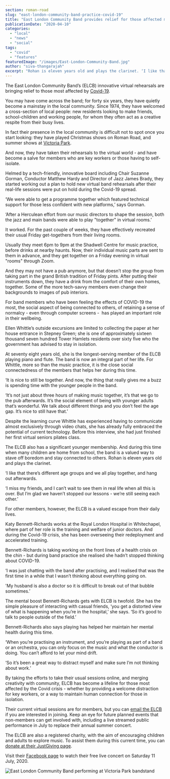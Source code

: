 ```yaml
---
section: roman-road
slug: "east-london-community-band-practice-covid-19"
title: "East London Community Band provides relief for those affected most by Covid-19"
publicationDate: "2020-04-10"
categories: 
  - "local"
  - "news"
  - "social"
tags: 
  - "covid"
  - "features"
featuredImage: "/images/East-London-Community-Band.jpg"
author: "siva-thangarajah"
excerpt: "Rohan is eleven years old and plays the clarinet. ‘I like that there’s different age groups, and we all play together, and hang out afterwards. I miss my friends, and I can’t wait to see them in real life when all this is over. But I’m glad we haven’t stopped our lessons, and we’re still seeing each other.’"
---
```


The East London Community Band’s (ELCB) innovative virtual rehearsals are bringing relief to those most affected by [Covid-19](https://romanroadlondon.com/covid-19-help-page/). 

You may have come across the band; for forty six years, they have quietly become a mainstay in the local community. Since 1974, they have welcomed a cross-section of local people: new residents looking to make friends, school-children and working people, for whom they often act as a creative respite from their busy lives. 

In fact their presence in the local community is difficult not to spot once you start looking: they have played Christmas shows on Roman Road, and summer shows at [Victoria Park](https://romanroadlondon.com/victoria-park-east-london-bow/). 

And now, they have taken their rehearsals to the virtual world - and have become a salve for members who are key workers or those having to self-isolate. 

Helmed by a tech-friendly, innovative board including Chair Suzanne Gorman, Conductor Matthew Hardy and Director of Jazz James Brady, they started working out a plan to hold new virtual band rehearsals after their real-life sessions were put on hold during the Covid-19 spread.

‘We were able to get a programme together which featured technical support for those less confident with new platforms,’ says Gorman.

‘After a Herculean effort from our music directors to shape the session, both the jazz and main bands were able to play "together" in virtual rooms.’

It worked. For the past couple of weeks, they have effectively recreated their usual Friday get-togethers from their living rooms. 

Usually they meet 6pm to 9pm at the Shadwell Centre for music practice, before drinks at nearby haunts. Now, their individual music parts are sent to them in advance, and they get together on a Friday evening in virtual "rooms" through Zoom. 

And they may not have a pub anymore, but that doesn’t stop the group from taking part in the grand British tradition of Friday pints. After putting their instruments down, they have a drink from the comfort of their own homes, together. Some of the more tech-savvy members even change their backgrounds to images of pub interiors. 

For band members who have been feeling the effects of COVID-19 the most, the social aspect of being connected to others, of retaining a sense of normalcy - even through computer screens -  has played an important role in their wellbeing. 

Ellen Whittle’s outside excursions are limited to collecting the paper at her house entrance in Stepney Green; she is one of approximately sixteen thousand seven hundred Tower Hamlets residents over sixty five who the government has advised to stay in isolation.

At seventy eight years old, she is the longest-serving member of the ELCB playing piano and flute. The band is now an integral part of her life. For Whittle, more so than the music practice, it is the close social connectedness of the members that helps her during this time. 

‘It is nice to still be together. And now, the thing that really gives me a buzz is spending time with the younger people in the band. 

‘It’s not just about three hours of making music together, it’s that we go to the pub afterwards. It’s the social element of being with younger adults that’s wonderful. We talk about different things and you don’t feel the age gap. It’s nice to still have that.’

Despite the learning curve Whittle has experienced having to communicate almost exclusively through video chats, she has already fully embraced the potential of current technology. Before this interview, she had just finished her first virtual seniors pilates class. 

The ELCB also has a significant younger membership. And during this time when many children are home from school, the band is a valued way to stave off boredom and stay connected to others. Rohan is eleven years old and plays the clarinet. 

‘I like that there’s different age groups and we all play together, and hang out afterwards. 

‘I miss my friends, and I can’t wait to see them in real life when all this is over. But I’m glad we haven’t stopped our lessons - we’re still seeing each other.’

For other members, however, the ELCB is a valued escape from their daily lives. 

Katy Bennett-Richards works at the Royal London Hospital in Whitechapel, where part of her role is the training and welfare of junior doctors. And during the Covid-19 crisis, she has been overseeing their redeployment and accelerated training. 

Bennett-Richards is taking working on the front lines of a health crisis on the chin - but during band practice she realised she hadn’t stopped thinking about COVID-19. 

‘I was just chatting with the band after practising, and I realised that was the first time in a while that I wasn’t thinking about everything going on.

'My husband is also a doctor so it is difficult to break out of that bubble sometimes.’

The mental boost Bennett-Richards gets with ELCB is twofold. She has the simple pleasure of interacting with casual friends, ‘you get a distorted view of what is happening when you’re in the hospital,’ she says. ‘So it’s good to talk to people outside of the field.’

Bennett-Richards also says playing has helped her maintain her mental health during this time. 

‘When you’re practising an instrument, and you’re playing as part of a band or an orchestra, you can only focus on the music and what the conductor is doing. You can’t afford to let your mind drift. 

‘So it’s been a great way to distract myself and make sure I’m not thinking about work.’ 

By taking the efforts to take their usual sessions online, and merging creativity with community, ELCB has become a lifeline for those most affected by the Covid crisis - whether by providing a welcome distraction for key workers, or a way to maintain human connection for those in isolation. 

Their current virtual sessions are for members, but you can [email the ELCB](https://www.eastlondoncommunityband.co.uk/contact-us) if you are interested in joining. Keep an eye for future planned events that non-members can get involved with, including a live streamed public performance in July to replace their annual summer concert.

The ELCB are also a registered charity, with the aim of encouraging children and adults to explore music. To assist them during this current time, you can [donate at their JustGiving page](https://justgiving.com/campaign/elcb). 

Visit their [Facebook page](https://www.facebook.com/eastlondoncommunityband) to watch their free live concert on Saturday 11 July, 2020.

![East London Community Band performing at Victoria Park bandstand](/images/ELCB_victoria_park-1024x638.jpg)
